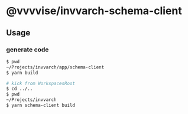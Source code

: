 # @vvvvise/invvarch-schema-client

## Usage

### generate code
```sh
$ pwd
~/Projects/invvarch/app/schema-client
$ yarn build

# kick from WorkspacesRoot
$ cd ../..
$ pwd
~/Projects/invvarch
$ yarn schema-client build
```

